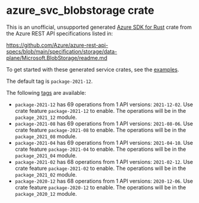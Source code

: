 # azure_svc_blobstorage crate

This is an unofficial, unsupported generated [Azure SDK for Rust](https://github.com/Azure/azure-sdk-for-rust/tree/legacy) crate from the Azure REST API specifications listed in:

https://github.com/Azure/azure-rest-api-specs/blob/main/specification/storage/data-plane/Microsoft.BlobStorage/readme.md

To get started with these generated service crates, see the [examples](https://github.com/Azure/azure-sdk-for-rust/blob/legacy/services/README.md#examples).

The default tag is `package-2021-12`.

The following [tags](https://github.com/Azure/azure-sdk-for-rust/blob/legacy/services/tags.md) are available:

- `package-2021-12` has 69 operations from 1 API versions: `2021-12-02`. Use crate feature `package-2021-12` to enable. The operations will be in the `package_2021_12` module.
- `package-2021-08` has 69 operations from 1 API versions: `2021-08-06`. Use crate feature `package-2021-08` to enable. The operations will be in the `package_2021_08` module.
- `package-2021-04` has 69 operations from 1 API versions: `2021-04-10`. Use crate feature `package-2021-04` to enable. The operations will be in the `package_2021_04` module.
- `package-2021-02` has 68 operations from 1 API versions: `2021-02-12`. Use crate feature `package-2021-02` to enable. The operations will be in the `package_2021_02` module.
- `package-2020-12` has 68 operations from 1 API versions: `2020-12-06`. Use crate feature `package-2020-12` to enable. The operations will be in the `package_2020_12` module.